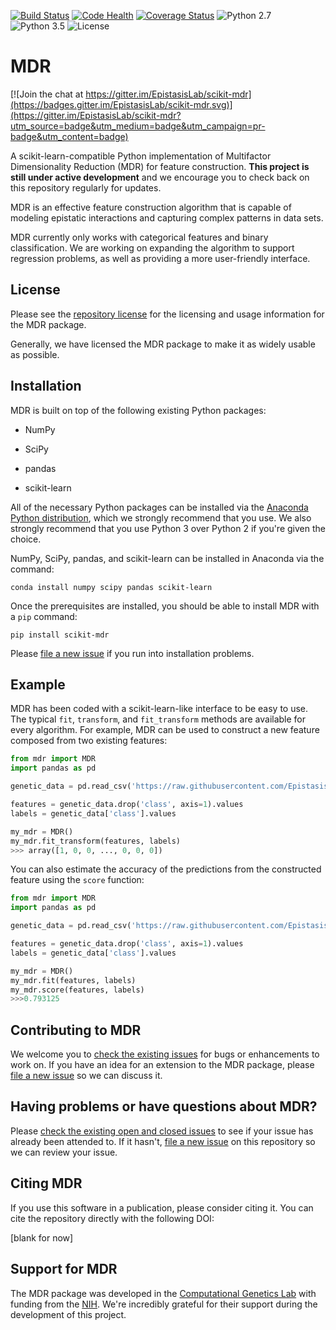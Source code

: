 [![Build Status](https://travis-ci.org/EpistasisLab/scikit-mdr.svg?branch=master)](https://travis-ci.org/EpistasisLab/scikit-mdr)
[![Code Health](https://landscape.io/github/EpistasisLab/scikit-mdr/master/landscape.svg?style=flat)](https://landscape.io/github/EpistasisLab/scikit-mdr/master)
[![Coverage Status](https://coveralls.io/repos/EpistasisLab/scikit-mdr/badge.svg?branch=master&service=github)](https://coveralls.io/github/EpistasisLab/scikit-mdr?branch=master)
![Python 2.7](https://img.shields.io/badge/python-2.7-blue.svg)
![Python 3.5](https://img.shields.io/badge/python-3.5-blue.svg)
![License](https://img.shields.io/badge/license-MIT%20License-blue.svg)

# MDR

[![Join the chat at https://gitter.im/EpistasisLab/scikit-mdr](https://badges.gitter.im/EpistasisLab/scikit-mdr.svg)](https://gitter.im/EpistasisLab/scikit-mdr?utm_source=badge&utm_medium=badge&utm_campaign=pr-badge&utm_content=badge)

A scikit-learn-compatible Python implementation of Multifactor Dimensionality Reduction (MDR) for feature construction. **This project is still under active development** and we encourage you to check back on this repository regularly for updates.

MDR is an effective feature construction algorithm that is capable of modeling epistatic interactions and capturing complex patterns in data sets.

MDR currently only works with categorical features and binary classification. We are working on expanding the algorithm to support regression problems, as well as providing a more user-friendly interface.

## License

Please see the [repository license](https://github.com/EpistasisLab/scikit-mdr/blob/master/LICENSE) for the licensing and usage information for the MDR package.

Generally, we have licensed the MDR package to make it as widely usable as possible.

## Installation

MDR is built on top of the following existing Python packages:

* NumPy

* SciPy

* pandas

* scikit-learn

All of the necessary Python packages can be installed via the [Anaconda Python distribution](https://www.continuum.io/downloads), which we strongly recommend that you use. We also strongly recommend that you use Python 3 over Python 2 if you're given the choice.

NumPy, SciPy, pandas, and scikit-learn can be installed in Anaconda via the command:

```
conda install numpy scipy pandas scikit-learn
```

Once the prerequisites are installed, you should be able to install MDR with a `pip` command:

```
pip install scikit-mdr
```

Please [file a new issue](https://github.com/EpistasisLab/scikit-mdr/issues/new) if you run into installation problems.

## Example

MDR has been coded with a scikit-learn-like interface to be easy to use. The typical `fit`, `transform`, and `fit_transform` methods are available for every algorithm. For example, MDR can be used to construct a new feature composed from two existing features:

```python
from mdr import MDR
import pandas as pd

genetic_data = pd.read_csv('https://raw.githubusercontent.com/EpistasisLab/scikit-mdr/master/data/GAMETES_Epistasis_2-Way_20atts_0.4H_EDM-1_1.csv.gz', sep='\t', compression='gzip')

features = genetic_data.drop('class', axis=1).values
labels = genetic_data['class'].values

my_mdr = MDR()
my_mdr.fit_transform(features, labels)
>>> array([1, 0, 0, ..., 0, 0, 0])
```

You can also estimate the accuracy of the predictions from the constructed feature using the `score` function:

```python
from mdr import MDR
import pandas as pd

genetic_data = pd.read_csv('https://raw.githubusercontent.com/EpistasisLab/scikit-mdr/master/data/GAMETES_Epistasis_2-Way_20atts_0.4H_EDM-1_1.csv.gz', sep='\t', compression='gzip')

features = genetic_data.drop('class', axis=1).values
labels = genetic_data['class'].values

my_mdr = MDR()
my_mdr.fit(features, labels)
my_mdr.score(features, labels)
>>>0.793125
```

## Contributing to MDR

We welcome you to [check the existing issues](https://github.com/EpistasisLab/scikit-mdr/issues/) for bugs or enhancements to work on. If you have an idea for an extension to the MDR package, please [file a new issue](https://github.com/EpistasisLab/scikit-mdr/issues/new) so we can discuss it.

## Having problems or have questions about MDR?

Please [check the existing open and closed issues](https://github.com/EpistasisLab/scikit-mdr/issues?utf8=%E2%9C%93&q=is%3Aissue) to see if your issue has already been attended to. If it hasn't, [file a new issue](https://github.com/EpistasisLab/scikit-mdr/issues/new) on this repository so we can review your issue.

## Citing MDR

If you use this software in a publication, please consider citing it. You can cite the repository directly with the following DOI:

[blank for now]

## Support for MDR

The MDR package was developed in the [Computational Genetics Lab](http://epistasis.org) with funding from the [NIH](http://www.nih.gov). We're incredibly grateful for their support during the development of this project.
